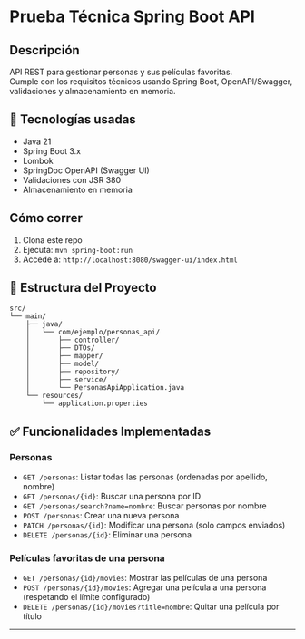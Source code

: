 # Prueba Técnica Spring Boot API

## Descripción
API REST para gestionar personas y sus películas favoritas.  
Cumple con los requisitos técnicos usando Spring Boot, OpenAPI/Swagger, validaciones y almacenamiento en memoria.

## 🧰 Tecnologías usadas
- Java 21
- Spring Boot 3.x
- Lombok
- SpringDoc OpenAPI (Swagger UI)
- Validaciones con JSR 380
- Almacenamiento en memoria

## Cómo correr

1. Clona este repo
2. Ejecuta: `mvn spring-boot:run`
3. Accede a: `http://localhost:8080/swagger-ui/index.html`


## 📁 Estructura del Proyecto
    
    src/
    └── main/
        ├── java/
        │   └── com/ejemplo/personas_api/
        │       ├── controller/
        │       ├── DTOs/
        │       ├── mapper/
        │       ├── model/
        │       ├── repository/
        │       ├── service/
        │       └── PersonasApiApplication.java
        └── resources/
            └── application.properties


## ✅ Funcionalidades Implementadas

### Personas

- `GET /personas`: Listar todas las personas (ordenadas por apellido, nombre)
- `GET /personas/{id}`: Buscar una persona por ID
- `GET /personas/search?name=nombre`: Buscar personas por nombre
- `POST /personas`: Crear una nueva persona
- `PATCH /personas/{id}`: Modificar una persona (solo campos enviados)
- `DELETE /personas/{id}`: Eliminar una persona

### Películas favoritas de una persona

- `GET /personas/{id}/movies`: Mostrar las películas de una persona
- `POST /personas/{id}/movies`: Agregar una película a una persona (respetando el límite configurado)
- `DELETE /personas/{id}/movies?title=nombre`: Quitar una película por título

---

